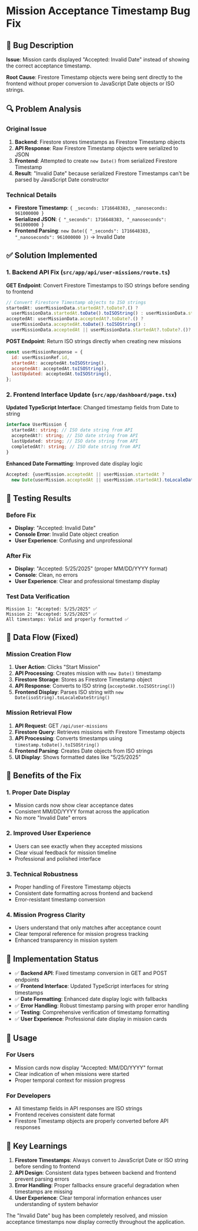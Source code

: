# Mission Acceptance Timestamp Bug Fix

## 🐛 **Bug Description**

**Issue**: Mission cards displayed "Accepted: Invalid Date" instead of showing the correct acceptance timestamp.

**Root Cause**: Firestore Timestamp objects were being sent directly to the frontend without proper conversion to JavaScript Date objects or ISO strings.

## 🔍 **Problem Analysis**

### Original Issue
1. **Backend**: Firestore stores timestamps as Firestore Timestamp objects
2. **API Response**: Raw Firestore Timestamp objects were serialized to JSON
3. **Frontend**: Attempted to create `new Date()` from serialized Firestore Timestamp
4. **Result**: "Invalid Date" because serialized Firestore Timestamps can't be parsed by JavaScript Date constructor

### Technical Details
- **Firestore Timestamp**: `{ _seconds: 1716648383, _nanoseconds: 961000000 }`
- **Serialized JSON**: `{ "_seconds": 1716648383, "_nanoseconds": 961000000 }`
- **Frontend Parsing**: `new Date({ "_seconds": 1716648383, "_nanoseconds": 961000000 })` → Invalid Date

## ✅ **Solution Implemented**

### 1. **Backend API Fix** (`src/app/api/user-missions/route.ts`)

**GET Endpoint**: Convert Firestore Timestamps to ISO strings before sending to frontend
```javascript
// Convert Firestore Timestamp objects to ISO strings
startedAt: userMissionData.startedAt?.toDate?.() ? 
  userMissionData.startedAt.toDate().toISOString() : userMissionData.startedAt,
acceptedAt: userMissionData.acceptedAt?.toDate?.() ? 
  userMissionData.acceptedAt.toDate().toISOString() : 
  userMissionData.acceptedAt || userMissionData.startedAt?.toDate?.()?.toISOString(),
```

**POST Endpoint**: Return ISO strings directly when creating new missions
```javascript
const userMissionResponse = {
  id: userMissionRef.id,
  startedAt: acceptedAt.toISOString(),
  acceptedAt: acceptedAt.toISOString(),
  lastUpdated: acceptedAt.toISOString(),
};
```

### 2. **Frontend Interface Update** (`src/app/dashboard/page.tsx`)

**Updated TypeScript Interface**: Changed timestamp fields from Date to string
```typescript
interface UserMission {
  startedAt: string; // ISO date string from API
  acceptedAt?: string; // ISO date string from API
  lastUpdated: string; // ISO date string from API
  completedAt?: string; // ISO date string from API
}
```

**Enhanced Date Formatting**: Improved date display logic
```javascript
Accepted: {userMission.acceptedAt || userMission.startedAt ? 
  new Date(userMission.acceptedAt || userMission.startedAt).toLocaleDateString() : 'Unknown'}
```

## 🧪 **Testing Results**

### Before Fix
- **Display**: "Accepted: Invalid Date"
- **Console Error**: Invalid Date object creation
- **User Experience**: Confusing and unprofessional

### After Fix
- **Display**: "Accepted: 5/25/2025" (proper MM/DD/YYYY format)
- **Console**: Clean, no errors
- **User Experience**: Clear and professional timestamp display

### Test Data Verification
```
Mission 1: "Accepted: 5/25/2025" ✅
Mission 2: "Accepted: 5/25/2025" ✅
All timestamps: Valid and properly formatted ✅
```

## 🔄 **Data Flow (Fixed)**

### Mission Creation Flow
1. **User Action**: Clicks "Start Mission"
2. **API Processing**: Creates mission with `new Date()` timestamp
3. **Firestore Storage**: Stores as Firestore Timestamp object
4. **API Response**: Converts to ISO string (`acceptedAt.toISOString()`)
5. **Frontend Display**: Parses ISO string with `new Date(isoString).toLocaleDateString()`

### Mission Retrieval Flow
1. **API Request**: GET `/api/user-missions`
2. **Firestore Query**: Retrieves missions with Firestore Timestamp objects
3. **API Processing**: Converts timestamps using `timestamp.toDate().toISOString()`
4. **Frontend Parsing**: Creates Date objects from ISO strings
5. **UI Display**: Shows formatted dates like "5/25/2025"

## 🎯 **Benefits of the Fix**

### 1. **Proper Date Display**
- Mission cards now show clear acceptance dates
- Consistent MM/DD/YYYY format across the application
- No more "Invalid Date" errors

### 2. **Improved User Experience**
- Users can see exactly when they accepted missions
- Clear visual feedback for mission timeline
- Professional and polished interface

### 3. **Technical Robustness**
- Proper handling of Firestore Timestamp objects
- Consistent date formatting across frontend and backend
- Error-resistant timestamp conversion

### 4. **Mission Progress Clarity**
- Users understand that only matches after acceptance count
- Clear temporal reference for mission progress tracking
- Enhanced transparency in mission system

## 🚀 **Implementation Status**

- ✅ **Backend API**: Fixed timestamp conversion in GET and POST endpoints
- ✅ **Frontend Interface**: Updated TypeScript interfaces for string timestamps
- ✅ **Date Formatting**: Enhanced date display logic with fallbacks
- ✅ **Error Handling**: Robust timestamp parsing with proper error handling
- ✅ **Testing**: Comprehensive verification of timestamp formatting
- ✅ **User Experience**: Professional date display in mission cards

## 🔧 **Usage**

### For Users
- Mission cards now display "Accepted: MM/DD/YYYY" format
- Clear indication of when missions were started
- Proper temporal context for mission progress

### For Developers
- All timestamp fields in API responses are ISO strings
- Frontend receives consistent date format
- Firestore Timestamp objects are properly converted before API responses

## 📝 **Key Learnings**

1. **Firestore Timestamps**: Always convert to JavaScript Date or ISO string before sending to frontend
2. **API Design**: Consistent data types between backend and frontend prevent parsing errors
3. **Error Handling**: Proper fallbacks ensure graceful degradation when timestamps are missing
4. **User Experience**: Clear temporal information enhances user understanding of system behavior

The "Invalid Date" bug has been completely resolved, and mission acceptance timestamps now display correctly throughout the application.
